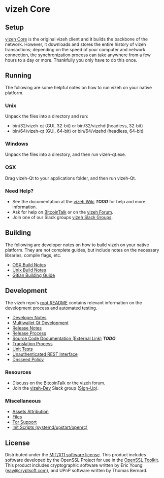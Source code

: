 vizeh Core
=====================

Setup
---------------------
[vizeh Core](http://vizeh.org/wallet) is the original vizeh client and it builds the backbone of the network. However, it downloads and stores the entire history of vizeh transactions; depending on the speed of your computer and network connection, the synchronization process can take anywhere from a few hours to a day or more. Thankfully you only have to do this once.

Running
---------------------
The following are some helpful notes on how to run vizeh on your native platform.

### Unix

Unpack the files into a directory and run:

- bin/32/vizeh-qt (GUI, 32-bit) or bin/32/vizehd (headless, 32-bit)
- bin/64/vizeh-qt (GUI, 64-bit) or bin/64/vizehd (headless, 64-bit)

### Windows

Unpack the files into a directory, and then run vizeh-qt.exe.

### OSX

Drag vizeh-Qt to your applications folder, and then run vizeh-Qt.

### Need Help?

* See the documentation at the [vizeh Wiki](https://en.bitcoin.it/wiki/Main_Page) ***TODO***
for help and more information.
* Ask for help on [BitcoinTalk](https://bitcointalk.org/index.php?topic=1262920.0) or on the [vizeh Forum](http://forum.vizeh.org/).
* Join one of our Slack groups [vizeh Slack Groups](https://vizeh.org/slack-logins/).

Building
---------------------
The following are developer notes on how to build vizeh on your native platform. They are not complete guides, but include notes on the necessary libraries, compile flags, etc.

- [OSX Build Notes](build-osx.md)
- [Unix Build Notes](build-unix.md)
- [Gitian Building Guide](gitian-building.md)

Development
---------------------
The vizeh repo's [root README](https://github.com/vizehproject/vizeh/blob/master/README.md) contains relevant information on the development process and automated testing.

- [Developer Notes](developer-notes.md)
- [Multiwallet Qt Development](multiwallet-qt.md)
- [Release Notes](release-notes.md)
- [Release Process](release-process.md)
- [Source Code Documentation (External Link)](https://dev.visucore.com/bitcoin/doxygen/) ***TODO***
- [Translation Process](translation_process.md)
- [Unit Tests](unit-tests.md)
- [Unauthenticated REST Interface](REST-interface.md)
- [Dnsseed Policy](dnsseed-policy.md)

### Resources

* Discuss on the [BitcoinTalk](https://bitcointalk.org/index.php?topic=1262920.0) or the [vizeh](http://forum.vizeh.org/) forum.
* Join the [vizeh-Dev](https://vizeh-dev.slack.com/) Slack group ([Sign-Up](https://vizeh-dev.herokuapp.com/)).

### Miscellaneous
- [Assets Attribution](assets-attribution.md)
- [Files](files.md)
- [Tor Support](tor.md)
- [Init Scripts (systemd/upstart/openrc)](init.md)

License
---------------------
Distributed under the [MIT/X11 software license](http://www.opensource.org/licenses/mit-license.php).
This product includes software developed by the OpenSSL Project for use in the [OpenSSL Toolkit](https://www.openssl.org/). This product includes
cryptographic software written by Eric Young ([eay@cryptsoft.com](mailto:eay@cryptsoft.com)), and UPnP software written by Thomas Bernard.
